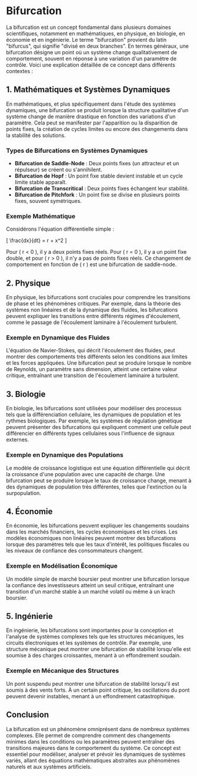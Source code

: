 # Bifurcation

La bifurcation est un concept fondamental dans plusieurs domaines scientifiques, notamment en mathématiques, en physique, en biologie, en économie et en ingénierie. Le terme "bifurcation" provient du latin "bifurcus", qui signifie "divisé en deux branches". En termes généraux, une bifurcation désigne un point où un système change qualitativement de comportement, souvent en réponse à une variation d'un paramètre de contrôle. Voici une explication détaillée de ce concept dans différents contextes :

## 1. **Mathématiques et Systèmes Dynamiques**

En mathématiques, et plus spécifiquement dans l'étude des systèmes dynamiques, une bifurcation se produit lorsque la structure qualitative d'un système change de manière drastique en fonction des variations d'un paramètre. Cela peut se manifester par l'apparition ou la disparition de points fixes, la création de cycles limites ou encore des changements dans la stabilité des solutions.

### Types de Bifurcations en Systèmes Dynamiques

- **Bifurcation de Saddle-Node** : Deux points fixes (un attracteur et un répulseur) se créent ou s'annihilent.
- **Bifurcation de Hopf** : Un point fixe stable devient instable et un cycle limite stable apparaît.
- **Bifurcation de Transcritical** : Deux points fixes échangent leur stabilité.
- **Bifurcation de Pitchfork** : Un point fixe se divise en plusieurs points fixes, souvent symétriques.

### Exemple Mathématique

Considérons l'équation différentielle simple :

\[ \frac{dx}{dt} = r + x^2 \]

Pour \( r < 0 \), il y a deux points fixes réels. Pour \( r = 0 \), il y a un point fixe double, et pour \( r > 0 \), il n'y a pas de points fixes réels. Ce changement de comportement en fonction de \( r \) est une bifurcation de saddle-node.

## 2. **Physique**

En physique, les bifurcations sont cruciales pour comprendre les transitions de phase et les phénomènes critiques. Par exemple, dans la théorie des systèmes non linéaires et de la dynamique des fluides, les bifurcations peuvent expliquer les transitions entre différents régimes d'écoulement, comme le passage de l'écoulement laminaire à l'écoulement turbulent.

### Exemple en Dynamique des Fluides

L'équation de Navier-Stokes, qui décrit l'écoulement des fluides, peut montrer des comportements très différents selon les conditions aux limites et les forces appliquées. Une bifurcation peut se produire lorsque le nombre de Reynolds, un paramètre sans dimension, atteint une certaine valeur critique, entraînant une transition de l'écoulement laminaire à turbulent.

## 3. **Biologie**

En biologie, les bifurcations sont utilisées pour modéliser des processus tels que la différenciation cellulaire, les dynamiques de population et les rythmes biologiques. Par exemple, les systèmes de régulation génétique peuvent présenter des bifurcations qui expliquent comment une cellule peut différencier en différents types cellulaires sous l'influence de signaux externes.

### Exemple en Dynamique des Populations

Le modèle de croissance logistique est une équation différentielle qui décrit la croissance d'une population avec une capacité de charge. Une bifurcation peut se produire lorsque le taux de croissance change, menant à des dynamiques de population très différentes, telles que l'extinction ou la surpopulation.

## 4. **Économie**

En économie, les bifurcations peuvent expliquer les changements soudains dans les marchés financiers, les cycles économiques et les crises. Les modèles économiques non linéaires peuvent montrer des bifurcations lorsque des paramètres tels que les taux d'intérêt, les politiques fiscales ou les niveaux de confiance des consommateurs changent.

### Exemple en Modélisation Économique

Un modèle simple de marché boursier peut montrer une bifurcation lorsque la confiance des investisseurs atteint un seuil critique, entraînant une transition d'un marché stable à un marché volatil ou même à un krach boursier.

## 5. **Ingénierie**

En ingénierie, les bifurcations sont importantes pour la conception et l'analyse de systèmes complexes tels que les structures mécaniques, les circuits électroniques et les systèmes de contrôle. Par exemple, une structure mécanique peut montrer une bifurcation de stabilité lorsqu'elle est soumise à des charges croissantes, menant à un effondrement soudain.

### Exemple en Mécanique des Structures

Un pont suspendu peut montrer une bifurcation de stabilité lorsqu'il est soumis à des vents forts. À un certain point critique, les oscillations du pont peuvent devenir instables, menant à un effondrement catastrophique.

## Conclusion

La bifurcation est un phénomène omniprésent dans de nombreux systèmes complexes. Elle permet de comprendre comment des changements minimes dans les conditions ou les paramètres peuvent entraîner des transitions majeures dans le comportement du système. Ce concept est essentiel pour modéliser, analyser et prévoir les dynamiques de systèmes variés, allant des équations mathématiques abstraites aux phénomènes naturels et aux systèmes artificiels.